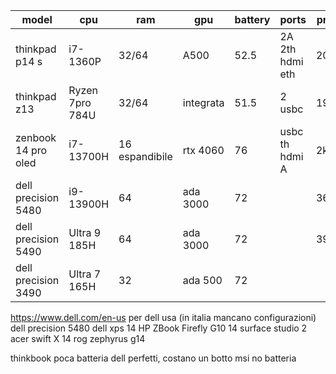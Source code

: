 | model               | cpu             | ram            | gpu       | battery | ports           | price |
| ------------------- | --------------- | -------------- | --------- | ------- | --------------- | ----- |
| thinkpad p14 s      | i7-1360P        | 32/64          | A500      | 52.5    | 2A 2th hdmi eth | 2050  |
| thinkpad z13        | Ryzen 7pro 784U | 32/64          | integrata | 51.5    | 2 usbc          | 1900  |
| zenbook 14 pro oled | i7-13700H       | 16 espandibile | rtx 4060  | 76      | usbc th hdmi A  | 2k    |
| dell precision 5480 | i9-13900H       | 64             | ada 3000  | 72      |                 | 3670  |
| dell precision 5490 | Ultra 9 185H    | 64             | ada 3000  | 72      |                 | 3979  |
| dell precision 3490 | Ultra 7 165H    | 32             | ada 500   | 72      |                 |       |
https://www.dell.com/en-us per dell usa (in italia mancano configurazioni)
dell precision 5480
dell xps 14
HP ZBook Firefly G10 14
surface studio 2
acer swift X 14
rog zephyrus g14

thinkbook poca batteria
dell perfetti, costano un botto
msi no batteria
